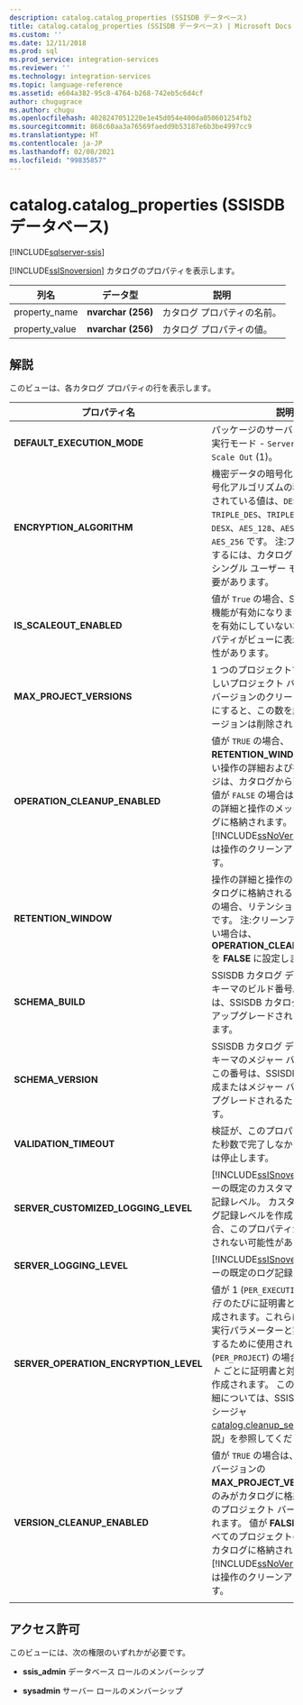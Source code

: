```yaml
---
description: catalog.catalog_properties (SSISDB データベース)
title: catalog.catalog_properties (SSISDB データベース) | Microsoft Docs
ms.custom: ''
ms.date: 12/11/2018
ms.prod: sql
ms.prod_service: integration-services
ms.reviewer: ''
ms.technology: integration-services
ms.topic: language-reference
ms.assetid: e604a382-95c8-4764-b268-742eb5c6d4cf
author: chugugrace
ms.author: chugu
ms.openlocfilehash: 4028247051220e1e45d054e400da050601254fb2
ms.sourcegitcommit: 868c60aa3a76569faedd9b53187e6b3be4997cc9
ms.translationtype: HT
ms.contentlocale: ja-JP
ms.lasthandoff: 02/08/2021
ms.locfileid: "99835857"
---
```

# <a name="catalogcatalog_properties-ssisdb-database"></a>catalog.catalog_properties (SSISDB データベース)

[!INCLUDE[sqlserver-ssis](../../includes/applies-to-version/sqlserver-ssis.md)]

  [!INCLUDE[ssISnoversion](../../includes/ssisnoversion-md.md)] カタログのプロパティを表示します。  
  
|列名|データ型|説明|  
|-----------------|---------------|-----------------|  
|property_name|**nvarchar (256)**|カタログ プロパティの名前。|  
|property_value|**nvarchar (256)**|カタログ プロパティの値。|  
  
## <a name="remarks"></a>解説  
 このビューは、各カタログ プロパティの行を表示します。
  
|プロパティ名|説明|  
|-------------------|-----------------|  
|**DEFAULT_EXECUTION_MODE**|パッケージのサーバー全体の既定の実行モード - `Server` (0) または `Scale Out` (1)。 |
|**ENCRYPTION_ALGORITHM**|機密データの暗号化に使用される暗号化アルゴリズムの種類。 サポートされている値は、`DES`、`TRIPLE_DES`、`TRIPLE_DES_3KEY`、`DESX`、`AES_128`、`AES_192`、および `AES_256` です。 注:プロパティを変更するには、カタログ データベースがシングル ユーザー モードである必要があります。|
|**IS_SCALEOUT_ENABLED**|値が `True` の場合、SSIS Scale Out 機能が有効になります。 Scale Out を有効にしていない場合、このプロパティがビューに表示されない可能性があります。|
|**MAX_PROJECT_VERSIONS**|1 つのプロジェクトで保持される新しいプロジェクト バージョンの数。 バージョンのクリーンアップを有効にすると、この数を超える以前のバージョンは削除されます。|  
|**OPERATION_CLEANUP_ENABLED**|値が `TRUE` の場合、**RETENTION_WINDOW** (日) より古い操作の詳細および操作のメッセージは、カタログから削除されます。 値が `FALSE` の場合は、すべての操作の詳細と操作のメッセージがカタログに格納されます。 注: [!INCLUDE[ssNoVersion](../../includes/ssnoversion-md.md)] ジョブでは操作のクリーンアップを実行します。|  
|**RETENTION_WINDOW**|操作の詳細と操作のメッセージがカタログに格納される日数。 値が `-1` の場合、リテンション期間は無期限です。 注:クリーンアップが必要ない場合は、**OPERATION_CLEANUP_ENABLED** を **FALSE** に設定します。|
|**SCHEMA_BUILD**|SSISDB カタログ データベース スキーマのビルド番号。 この番号は、SSISDB カタログが作成またはアップグレードされるたびに変わります。|
|**SCHEMA_VERSION**|SSISDB カタログ データベース スキーマのメジャー バージョン番号。 この番号は、SSISDB カタログが作成またはメジャー バージョンがアップグレードされるたびに変わります。|
|**VALIDATION_TIMEOUT**|検証が、このプロパティで指定された秒数で完了しなかった場合、検証は停止します。|  
|**SERVER_CUSTOMIZED_LOGGING_LEVEL**|[!INCLUDE[ssISnoversion](../../includes/ssisnoversion-md.md)] サーバーの既定のカスタマイズされたログ記録レベル。 カスタマイズされたログ記録レベルを作成していない場合、このプロパティがビューに表示されない可能性があります。|
|**SERVER_LOGGING_LEVEL**|[!INCLUDE[ssISnoversion](../../includes/ssisnoversion-md.md)] サーバーの既定のログ記録レベル。|
|**SERVER_OPERATION_ENCRYPTION_LEVEL**|値が 1 (`PER_EXECUTION`) の場合、*実行* のたびに証明書と対称キーが作成されます。これらは機密性の高い実行パラメーターと実行ログを保護するために使用されます。 値が 2 (`PER_PROJECT`) の場合、*プロジェクト* ごとに証明書と対称キーが 1 回作成されます。 このプロパティの詳細については、SSIS ストアド プロシージャ [catalog.cleanup_server_log](../system-stored-procedures/catalog-cleanup-server-log.md#remarks) の「解説」を参照してください。|
|**VERSION_CLEANUP_ENABLED**|値が `TRUE` の場合は、プロジェクト バージョンの **MAX_PROJECT_VERSIONS** 番号のみがカタログに格納され、その他のプロジェクト バージョンは削除されます。 値が **FALSE** の場合は、すべてのプロジェクトのバージョンがカタログに格納されます。 注: [!INCLUDE[ssNoVersion](../../includes/ssnoversion-md.md)] ジョブでは操作のクリーンアップを実行します。|
|||
  
## <a name="permissions"></a>アクセス許可  
 このビューには、次の権限のいずれかが必要です。  
  
-   **ssis_admin** データベース ロールのメンバーシップ  
  
-   **sysadmin** サーバー ロールのメンバーシップ  
  
  
